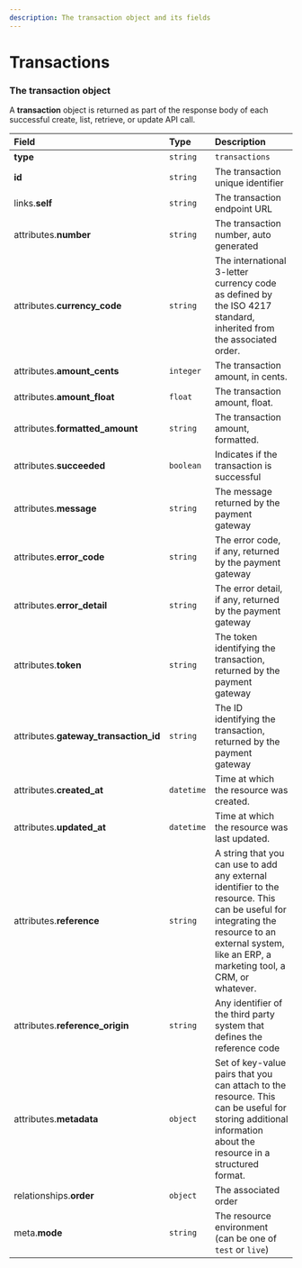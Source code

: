 ```yaml
---
description: The transaction object and its fields
---
```


# Transactions



### The transaction object

A **transaction** object is returned as part of the response body of each successful create, list, retrieve, or update API call.

| Field | Type | Description |
| :--- | :--- | :--- |
| **type** | `string` | `transactions` |
| **id** | `string` | The transaction unique identifier |
| links.**self** | `string` | The transaction endpoint URL |
| attributes.**number** | `string` | The transaction number, auto generated |
| attributes.**currency_code** | `string` | The international 3-letter currency code as defined by the ISO 4217 standard, inherited from the associated order. |
| attributes.**amount_cents** | `integer` | The transaction amount, in cents. |
| attributes.**amount_float** | `float` | The transaction amount, float. |
| attributes.**formatted_amount** | `string` | The transaction amount, formatted. |
| attributes.**succeeded** | `boolean` | Indicates if the transaction is successful |
| attributes.**message** | `string` | The message returned by the payment gateway |
| attributes.**error_code** | `string` | The error code, if any, returned by the payment gateway |
| attributes.**error_detail** | `string` | The error detail, if any, returned by the payment gateway |
| attributes.**token** | `string` | The token identifying the transaction, returned by the payment gateway |
| attributes.**gateway_transaction_id** | `string` | The ID identifying the transaction, returned by the payment gateway |
| attributes.**created_at** | `datetime` | Time at which the resource was created. |
| attributes.**updated_at** | `datetime` | Time at which the resource was last updated. |
| attributes.**reference** | `string` | A string that you can use to add any external identifier to the resource. This can be useful for integrating the resource to an external system, like an ERP, a marketing tool, a CRM, or whatever. |
| attributes.**reference_origin** | `string` | Any identifier of the third party system that defines the reference code |
| attributes.**metadata** | `object` | Set of key-value pairs that you can attach to the resource. This can be useful for storing additional information about the resource in a structured format. |
| relationships.**order** | `object` | The associated order |
| meta.**mode** | `string` | The resource environment \(can be one of `test` or `live`\) |


